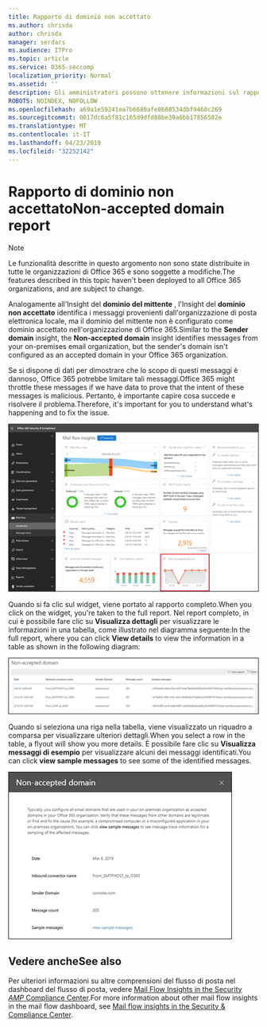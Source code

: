 ```yaml
---
title: Rapporto di dominio non accettato
ms.author: chrisda
author: chrisda
manager: serdars
ms.audience: ITPro
ms.topic: article
ms.service: O365-seccomp
localization_priority: Normal
ms.assetid: ''
description: Gli amministratori possono ottenere informazioni sul rapporto di dominio non accettato nel dashboard del flusso di posta elettronica nel centro sicurezza & Compliance.
ROBOTS: NOINDEX, NOFOLLOW
ms.openlocfilehash: a69a1e59241ea7b6680afe8608534dbf9460c269
ms.sourcegitcommit: 0017dc6a5f81c165d9dfd88be39a6bb17856582e
ms.translationtype: MT
ms.contentlocale: it-IT
ms.lasthandoff: 04/23/2019
ms.locfileid: "32252142"
---
```

# <a name="non-accepted-domain-report"></a><span data-ttu-id="040ce-103">Rapporto di dominio non accettato</span><span class="sxs-lookup"><span data-stu-id="040ce-103">Non-accepted domain report</span></span>

> [!NOTE]
> <span data-ttu-id="040ce-104">Le funzionalità descritte in questo argomento non sono state distribuite in tutte le organizzazioni di Office 365 e sono soggette a modifiche.</span><span class="sxs-lookup"><span data-stu-id="040ce-104">The features described in this topic haven't been deployed to all Office 365 organizations, and are subject to change.</span></span>

<span data-ttu-id="040ce-105">Analogamente all'Insight del **dominio del mittente** , l'Insight del **dominio non accettato** identifica i messaggi provenienti dall'organizzazione di posta elettronica locale, ma il dominio del mittente non è configurato come dominio accettato nell'organizzazione di Office 365.</span><span class="sxs-lookup"><span data-stu-id="040ce-105">Similar to the **Sender domain** insight, the **Non-accepted domain** insight identifies messages from your on-premises email organization, but the sender's domain isn't configured as an accepted domain in your Office 365 organization.</span></span>

<span data-ttu-id="040ce-106">Se si dispone di dati per dimostrare che lo scopo di questi messaggi è dannoso, Office 365 potrebbe limitare tali messaggi.</span><span class="sxs-lookup"><span data-stu-id="040ce-106">Office 365 might throttle these messages if we have data to prove that the intent of these messages is malicious.</span></span> <span data-ttu-id="040ce-107">Pertanto, è importante capire cosa succede e risolvere il problema.</span><span class="sxs-lookup"><span data-stu-id="040ce-107">Therefore, it's important for you to understand what's happening and to fix the issue.</span></span>

![Il rapporto di dominio non accettato nel dashboard del flusso di posta elettronica nel centro sicurezza & Compliance](media/non-accepted-domain-report-selected.png)

<span data-ttu-id="040ce-109">Quando si fa clic sul widget, viene portato al rapporto completo.</span><span class="sxs-lookup"><span data-stu-id="040ce-109">When you click on the widget, you're taken to the full report.</span></span> <span data-ttu-id="040ce-110">Nel report completo, in cui è possibile fare clic su **Visualizza dettagli** per visualizzare le informazioni in una tabella, come illustrato nel diagramma seguente:</span><span class="sxs-lookup"><span data-stu-id="040ce-110">In the full report, where you can click **View details** to view the information in a table as shown in the following diagram:</span></span>

![Visualizzare la tabella dei dettagli nel rapporto di dominio non accettato](media/non-accepted-domain-report-view-details.png)

<span data-ttu-id="040ce-112">Quando si seleziona una riga nella tabella, viene visualizzato un riquadro a comparsa per visualizzare ulteriori dettagli.</span><span class="sxs-lookup"><span data-stu-id="040ce-112">When you select a row in the table, a flyout will show you more details.</span></span> <span data-ttu-id="040ce-113">È possibile fare clic su **Visualizza messaggi di esempio** per visualizzare alcuni dei messaggi identificati.</span><span class="sxs-lookup"><span data-stu-id="040ce-113">You can click **view sample messages** to see some of the identified messages.</span></span>

![Selezionare una riga nella tabella Details del rapporto di dominio non accettato](media/non-accepted-domain-report-select-row-in-table.png)

## <a name="see-also"></a><span data-ttu-id="040ce-115">Vedere anche</span><span class="sxs-lookup"><span data-stu-id="040ce-115">See also</span></span>

<span data-ttu-id="040ce-116">Per ulteriori informazioni su altre comprensioni del flusso di posta nel dashboard del flusso di posta, vedere [Mail Flow Insights in the Security _AMP_ Compliance Center](mail-flow-insights-v2.md).</span><span class="sxs-lookup"><span data-stu-id="040ce-116">For more information about other mail flow insights in the mail flow dashboard, see [Mail flow insights in the Security & Compliance Center](mail-flow-insights-v2.md).</span></span>
